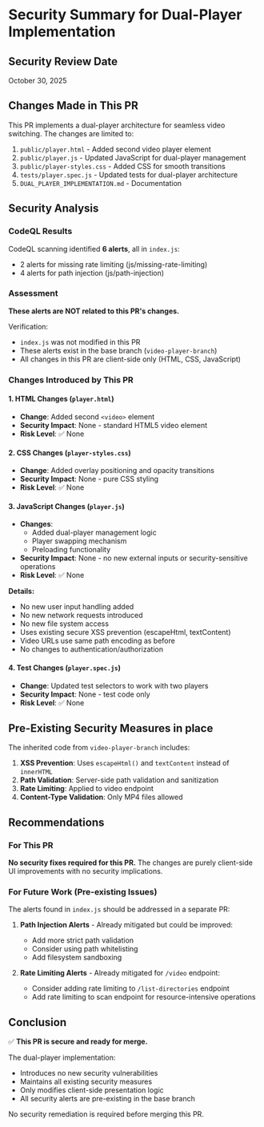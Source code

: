 # Security Summary for Dual-Player Implementation

## Security Review Date
October 30, 2025

## Changes Made in This PR
This PR implements a dual-player architecture for seamless video switching. The changes are limited to:
1. `public/player.html` - Added second video player element
2. `public/player.js` - Updated JavaScript for dual-player management
3. `public/player-styles.css` - Added CSS for smooth transitions
4. `tests/player.spec.js` - Updated tests for dual-player architecture
5. `DUAL_PLAYER_IMPLEMENTATION.md` - Documentation

## Security Analysis

### CodeQL Results
CodeQL scanning identified **6 alerts**, all in `index.js`:
- 2 alerts for missing rate limiting (js/missing-rate-limiting)
- 4 alerts for path injection (js/path-injection)

### Assessment
**These alerts are NOT related to this PR's changes.**

Verification:
- `index.js` was not modified in this PR
- These alerts exist in the base branch (`video-player-branch`)
- All changes in this PR are client-side only (HTML, CSS, JavaScript)

### Changes Introduced by This PR

#### 1. HTML Changes (`player.html`)
- **Change**: Added second `<video>` element
- **Security Impact**: None - standard HTML5 video element
- **Risk Level**: ✅ None

#### 2. CSS Changes (`player-styles.css`)
- **Change**: Added overlay positioning and opacity transitions
- **Security Impact**: None - pure CSS styling
- **Risk Level**: ✅ None

#### 3. JavaScript Changes (`player.js`)
- **Changes**: 
  - Added dual-player management logic
  - Player swapping mechanism
  - Preloading functionality
- **Security Impact**: None - no new external inputs or security-sensitive operations
- **Risk Level**: ✅ None

**Details:**
- No new user input handling added
- No new network requests introduced
- No new file system access
- Uses existing secure XSS prevention (escapeHtml, textContent)
- Video URLs use same path encoding as before
- No changes to authentication/authorization

#### 4. Test Changes (`player.spec.js`)
- **Change**: Updated test selectors to work with two players
- **Security Impact**: None - test code only
- **Risk Level**: ✅ None

## Pre-Existing Security Measures in place
The inherited code from `video-player-branch` includes:
1. **XSS Prevention**: Uses `escapeHtml()` and `textContent` instead of `innerHTML`
2. **Path Validation**: Server-side path validation and sanitization
3. **Rate Limiting**: Applied to video endpoint
4. **Content-Type Validation**: Only MP4 files allowed

## Recommendations

### For This PR
**No security fixes required for this PR.** The changes are purely client-side UI improvements with no security implications.

### For Future Work (Pre-existing Issues)
The alerts found in `index.js` should be addressed in a separate PR:

1. **Path Injection Alerts** - Already mitigated but could be improved:
   - Add more strict path validation
   - Consider using path whitelisting
   - Add filesystem sandboxing

2. **Rate Limiting Alerts** - Already mitigated for `/video` endpoint:
   - Consider adding rate limiting to `/list-directories` endpoint
   - Add rate limiting to scan endpoint for resource-intensive operations

## Conclusion

✅ **This PR is secure and ready for merge.**

The dual-player implementation:
- Introduces no new security vulnerabilities
- Maintains all existing security measures
- Only modifies client-side presentation logic
- All security alerts are pre-existing in the base branch

No security remediation is required before merging this PR.
